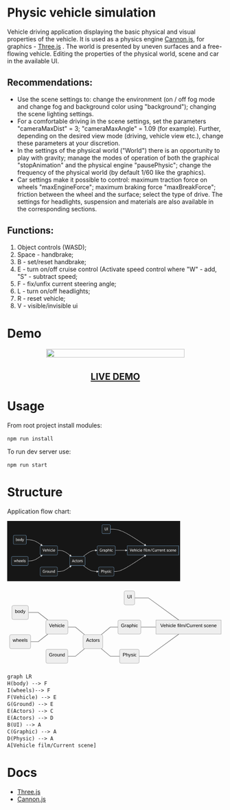 ﻿
# Physic vehicle simulation 

Vehicle driving application displaying the basic physical and visual properties of the vehicle. It is used as a physics engine [Cannon.js](https://schteppe.github.io/cannon.js/), for graphics - [Three.js](https://threejs.org/) . 
The world is presented by uneven surfaces and a free-flowing vehicle. Editing the properties of the physical world, scene and car in the available UI.

## Recommendations: 
- Use the scene settings to: change the environment (on / off fog mode and change fog and background color using "background"); changing the scene lighting settings.
- For a comfortable driving in the scene settings, set the parameters "cameraMaxDist" = 3; "cameraMaxAngle" = 1.09 (for example). Further, depending on the desired view mode (driving, vehicle view etc.), change these parameters at your discretion.
- In the settings of the physical world ("World") there is an opportunity to play with gravity; manage the modes of operation of both the graphical "stopAnimation" and the physical engine "pausePhysic"; change the frequency of the physical world (by default 1/60 like the graphics).
- Car settings make it possible to control: maximum traction force on wheels "maxEngineForce"; maximum braking force "maxBreakForce"; friction between the wheel and the surface; select the type of drive. The settings for headlights, suspension and materials are also available in the corresponding sections.

## Functions:
1. Object controls (WASD);
2. Space - handbrake;
3. B - set/reset handbrake;
4. E - turn on/off cruise control (Activate speed control where "W" - add, "S" - subtract speed;
5. F - fix/unfix current steering angle; 
6. L - turn on/off headlights;
7. R - reset vehicle;
8. V - visible/invisible ui

# Demo 
 <p align="center">
<img src="/gif/intro.gif" width="80%" height="80%"></p>
<h2 align="center"><a  href="https://physic-vehicle-model.herokuapp.com/">LIVE DEMO</a></h2>
 
# Usage 
From root project install modules:

    npm run install
    
To run dev server use: 

    npm run start

# Structure 
Application flow chart:

<img src="/gif/vehicleFlow.png" width="80%" height="80%">

<pre class=" language-mermaid"><svg id="mermaid-svg-Jbb3fyagQKGIgVR2" width="100%" xmlns="http://www.w3.org/2000/svg" xmlns:xlink="http://www.w3.org/1999/xlink" height="254" style="max-width: 713.140625px;" viewBox="0 0 713.140625 254"><style>#mermaid-svg-Jbb3fyagQKGIgVR2{font-family:"trebuchet ms",verdana,arial,sans-serif;font-size:16px;fill:#000000;}#mermaid-svg-Jbb3fyagQKGIgVR2 .error-icon{fill:#552222;}#mermaid-svg-Jbb3fyagQKGIgVR2 .error-text{fill:#552222;stroke:#552222;}#mermaid-svg-Jbb3fyagQKGIgVR2 .edge-thickness-normal{stroke-width:2px;}#mermaid-svg-Jbb3fyagQKGIgVR2 .edge-thickness-thick{stroke-width:3.5px;}#mermaid-svg-Jbb3fyagQKGIgVR2 .edge-pattern-solid{stroke-dasharray:0;}#mermaid-svg-Jbb3fyagQKGIgVR2 .edge-pattern-dashed{stroke-dasharray:3;}#mermaid-svg-Jbb3fyagQKGIgVR2 .edge-pattern-dotted{stroke-dasharray:2;}#mermaid-svg-Jbb3fyagQKGIgVR2 .marker{fill:#666;stroke:#666;}#mermaid-svg-Jbb3fyagQKGIgVR2 .marker.cross{stroke:#666;}#mermaid-svg-Jbb3fyagQKGIgVR2 svg{font-family:"trebuchet ms",verdana,arial,sans-serif;font-size:16px;}#mermaid-svg-Jbb3fyagQKGIgVR2 .label{font-family:"trebuchet ms",verdana,arial,sans-serif;color:#000000;}#mermaid-svg-Jbb3fyagQKGIgVR2 .cluster-label text{fill:#333;}#mermaid-svg-Jbb3fyagQKGIgVR2 .cluster-label span{color:#333;}#mermaid-svg-Jbb3fyagQKGIgVR2 .label text,#mermaid-svg-Jbb3fyagQKGIgVR2 span{fill:#000000;color:#000000;}#mermaid-svg-Jbb3fyagQKGIgVR2 .node rect,#mermaid-svg-Jbb3fyagQKGIgVR2 .node circle,#mermaid-svg-Jbb3fyagQKGIgVR2 .node ellipse,#mermaid-svg-Jbb3fyagQKGIgVR2 .node polygon,#mermaid-svg-Jbb3fyagQKGIgVR2 .node path{fill:#eee;stroke:#999;stroke-width:1px;}#mermaid-svg-Jbb3fyagQKGIgVR2 .node .label{text-align:center;}#mermaid-svg-Jbb3fyagQKGIgVR2 .node.clickable{cursor:pointer;}#mermaid-svg-Jbb3fyagQKGIgVR2 .arrowheadPath{fill:#333333;}#mermaid-svg-Jbb3fyagQKGIgVR2 .edgePath .path{stroke:#666;stroke-width:1.5px;}#mermaid-svg-Jbb3fyagQKGIgVR2 .flowchart-link{stroke:#666;fill:none;}#mermaid-svg-Jbb3fyagQKGIgVR2 .edgeLabel{background-color:white;text-align:center;}#mermaid-svg-Jbb3fyagQKGIgVR2 .edgeLabel rect{opacity:0.5;background-color:white;fill:white;}#mermaid-svg-Jbb3fyagQKGIgVR2 .cluster rect{fill:hsl(210,66.6666666667%,95%);stroke:#26a;stroke-width:1px;}#mermaid-svg-Jbb3fyagQKGIgVR2 .cluster text{fill:#333;}#mermaid-svg-Jbb3fyagQKGIgVR2 .cluster span{color:#333;}#mermaid-svg-Jbb3fyagQKGIgVR2 div.mermaidTooltip{position:absolute;text-align:center;max-width:200px;padding:2px;font-family:"trebuchet ms",verdana,arial,sans-serif;font-size:12px;background:hsl(-160,0%,93.3333333333%);border:1px solid #26a;border-radius:2px;pointer-events:none;z-index:100;}#mermaid-svg-Jbb3fyagQKGIgVR2:root{--mermaid-font-family:"trebuchet ms",verdana,arial,sans-serif;}#mermaid-svg-Jbb3fyagQKGIgVR2 flowchart{fill:apa;}</style><g><g class="output"><g class="clusters"></g><g class="edgePaths"><g class="edgePath LS-H LE-F" id="L-H-F" style="opacity: 1;"><path class="path" d="M69.8046875,79L102.296875,79L134.27522786458334,104" marker-end="url(https://stackedit.io/app#arrowhead1053)" style="fill:none"></path><defs><marker id="arrowhead1053" viewBox="0 0 10 10" refX="9" refY="5" markerUnits="strokeWidth" markerWidth="8" markerHeight="6" orient="auto"><path d="M 0 0 L 10 5 L 0 10 z" class="arrowheadPath" style="stroke-width: 1; stroke-dasharray: 1, 0;"></path></marker></defs></g><g class="edgePath LS-I LE-F" id="L-I-F" style="opacity: 1;"><path class="path" d="M77.296875,175L102.296875,175L134.27522786458334,150" marker-end="url(https://stackedit.io/app#arrowhead1054)" style="fill:none"></path><defs><marker id="arrowhead1054" viewBox="0 0 10 10" refX="9" refY="5" markerUnits="strokeWidth" markerWidth="8" markerHeight="6" orient="auto"><path d="M 0 0 L 10 5 L 0 10 z" class="arrowheadPath" style="stroke-width: 1; stroke-dasharray: 1, 0;"></path></marker></defs></g><g class="edgePath LS-F LE-E" id="L-F-E" style="opacity: 1;"><path class="path" d="M200.09375,127L225.09375,127L255.03759765625,152" marker-end="url(https://stackedit.io/app#arrowhead1055)" style="fill:none"></path><defs><marker id="arrowhead1055" viewBox="0 0 10 10" refX="9" refY="5" markerUnits="strokeWidth" markerWidth="8" markerHeight="6" orient="auto"><path d="M 0 0 L 10 5 L 0 10 z" class="arrowheadPath" style="stroke-width: 1; stroke-dasharray: 1, 0;"></path></marker></defs></g><g class="edgePath LS-G LE-E" id="L-G-E" style="opacity: 1;"><path class="path" d="M199.7109375,223L225.09375,223L255.03759765625,198" marker-end="url(https://stackedit.io/app#arrowhead1056)" style="fill:none"></path><defs><marker id="arrowhead1056" viewBox="0 0 10 10" refX="9" refY="5" markerUnits="strokeWidth" markerWidth="8" markerHeight="6" orient="auto"><path d="M 0 0 L 10 5 L 0 10 z" class="arrowheadPath" style="stroke-width: 1; stroke-dasharray: 1, 0;"></path></marker></defs></g><g class="edgePath LS-E LE-C" id="L-E-C" style="opacity: 1;"><path class="path" d="M310.13427734375,152L340.078125,127L365.078125,127" marker-end="url(https://stackedit.io/app#arrowhead1057)" style="fill:none"></path><defs><marker id="arrowhead1057" viewBox="0 0 10 10" refX="9" refY="5" markerUnits="strokeWidth" markerWidth="8" markerHeight="6" orient="auto"><path d="M 0 0 L 10 5 L 0 10 z" class="arrowheadPath" style="stroke-width: 1; stroke-dasharray: 1, 0;"></path></marker></defs></g><g class="edgePath LS-E LE-D" id="L-E-D" style="opacity: 1;"><path class="path" d="M310.13427734375,198L340.078125,223L370.6171875,223" marker-end="url(https://stackedit.io/app#arrowhead1058)" style="fill:none"></path><defs><marker id="arrowhead1058" viewBox="0 0 10 10" refX="9" refY="5" markerUnits="strokeWidth" markerWidth="8" markerHeight="6" orient="auto"><path d="M 0 0 L 10 5 L 0 10 z" class="arrowheadPath" style="stroke-width: 1; stroke-dasharray: 1, 0;"></path></marker></defs></g><g class="edgePath LS-B LE-A" id="L-B-A" style="opacity: 1;"><path class="path" d="M420.2890625,31L465.671875,31L566.22509765625,104" marker-end="url(https://stackedit.io/app#arrowhead1059)" style="fill:none"></path><defs><marker id="arrowhead1059" viewBox="0 0 10 10" refX="9" refY="5" markerUnits="strokeWidth" markerWidth="8" markerHeight="6" orient="auto"><path d="M 0 0 L 10 5 L 0 10 z" class="arrowheadPath" style="stroke-width: 1; stroke-dasharray: 1, 0;"></path></marker></defs></g><g class="edgePath LS-C LE-A" id="L-C-A" style="opacity: 1;"><path class="path" d="M440.671875,127L465.671875,127L490.671875,127" marker-end="url(https://stackedit.io/app#arrowhead1060)" style="fill:none"></path><defs><marker id="arrowhead1060" viewBox="0 0 10 10" refX="9" refY="5" markerUnits="strokeWidth" markerWidth="8" markerHeight="6" orient="auto"><path d="M 0 0 L 10 5 L 0 10 z" class="arrowheadPath" style="stroke-width: 1; stroke-dasharray: 1, 0;"></path></marker></defs></g><g class="edgePath LS-D LE-A" id="L-D-A" style="opacity: 1;"><path class="path" d="M435.1328125,223L465.671875,223L566.22509765625,150" marker-end="url(https://stackedit.io/app#arrowhead1061)" style="fill:none"></path><defs><marker id="arrowhead1061" viewBox="0 0 10 10" refX="9" refY="5" markerUnits="strokeWidth" markerWidth="8" markerHeight="6" orient="auto"><path d="M 0 0 L 10 5 L 0 10 z" class="arrowheadPath" style="stroke-width: 1; stroke-dasharray: 1, 0;"></path></marker></defs></g></g><g class="edgeLabels"><g class="edgeLabel" transform="" style="opacity: 1;"><g transform="translate(0,0)" class="label"><rect rx="0" ry="0" width="0" height="0"></rect><foreignObject width="0" height="0"><div xmlns="http://www.w3.org/1999/xhtml" style="display: inline-block; white-space: nowrap;"><span id="L-L-H-F" class="edgeLabel L-LS-H' L-LE-F"></span></div></foreignObject></g></g><g class="edgeLabel" transform="" style="opacity: 1;"><g transform="translate(0,0)" class="label"><rect rx="0" ry="0" width="0" height="0"></rect><foreignObject width="0" height="0"><div xmlns="http://www.w3.org/1999/xhtml" style="display: inline-block; white-space: nowrap;"><span id="L-L-I-F" class="edgeLabel L-LS-I' L-LE-F"></span></div></foreignObject></g></g><g class="edgeLabel" transform="" style="opacity: 1;"><g transform="translate(0,0)" class="label"><rect rx="0" ry="0" width="0" height="0"></rect><foreignObject width="0" height="0"><div xmlns="http://www.w3.org/1999/xhtml" style="display: inline-block; white-space: nowrap;"><span id="L-L-F-E" class="edgeLabel L-LS-F' L-LE-E"></span></div></foreignObject></g></g><g class="edgeLabel" transform="" style="opacity: 1;"><g transform="translate(0,0)" class="label"><rect rx="0" ry="0" width="0" height="0"></rect><foreignObject width="0" height="0"><div xmlns="http://www.w3.org/1999/xhtml" style="display: inline-block; white-space: nowrap;"><span id="L-L-G-E" class="edgeLabel L-LS-G' L-LE-E"></span></div></foreignObject></g></g><g class="edgeLabel" transform="" style="opacity: 1;"><g transform="translate(0,0)" class="label"><rect rx="0" ry="0" width="0" height="0"></rect><foreignObject width="0" height="0"><div xmlns="http://www.w3.org/1999/xhtml" style="display: inline-block; white-space: nowrap;"><span id="L-L-E-C" class="edgeLabel L-LS-E' L-LE-C"></span></div></foreignObject></g></g><g class="edgeLabel" transform="" style="opacity: 1;"><g transform="translate(0,0)" class="label"><rect rx="0" ry="0" width="0" height="0"></rect><foreignObject width="0" height="0"><div xmlns="http://www.w3.org/1999/xhtml" style="display: inline-block; white-space: nowrap;"><span id="L-L-E-D" class="edgeLabel L-LS-E' L-LE-D"></span></div></foreignObject></g></g><g class="edgeLabel" transform="" style="opacity: 1;"><g transform="translate(0,0)" class="label"><rect rx="0" ry="0" width="0" height="0"></rect><foreignObject width="0" height="0"><div xmlns="http://www.w3.org/1999/xhtml" style="display: inline-block; white-space: nowrap;"><span id="L-L-B-A" class="edgeLabel L-LS-B' L-LE-A"></span></div></foreignObject></g></g><g class="edgeLabel" transform="" style="opacity: 1;"><g transform="translate(0,0)" class="label"><rect rx="0" ry="0" width="0" height="0"></rect><foreignObject width="0" height="0"><div xmlns="http://www.w3.org/1999/xhtml" style="display: inline-block; white-space: nowrap;"><span id="L-L-C-A" class="edgeLabel L-LS-C' L-LE-A"></span></div></foreignObject></g></g><g class="edgeLabel" transform="" style="opacity: 1;"><g transform="translate(0,0)" class="label"><rect rx="0" ry="0" width="0" height="0"></rect><foreignObject width="0" height="0"><div xmlns="http://www.w3.org/1999/xhtml" style="display: inline-block; white-space: nowrap;"><span id="L-L-D-A" class="edgeLabel L-LS-D' L-LE-A"></span></div></foreignObject></g></g></g><g class="nodes"><g class="node default" id="flowchart-H-4895" transform="translate(42.6484375,79)" style="opacity: 1;"><rect rx="5" ry="5" x="-27.15625" y="-23" width="54.3125" height="46" class="label-container"></rect><g class="label" transform="translate(0,0)"><g transform="translate(-17.15625,-13)"><foreignObject width="34.3125" height="26"><div xmlns="http://www.w3.org/1999/xhtml" style="display: inline-block; white-space: nowrap;">body</div></foreignObject></g></g></g><g class="node default" id="flowchart-F-4896" transform="translate(163.6953125,127)" style="opacity: 1;"><rect rx="5" ry="5" x="-36.3984375" y="-23" width="72.796875" height="46" class="label-container"></rect><g class="label" transform="translate(0,0)"><g transform="translate(-26.3984375,-13)"><foreignObject width="52.796875" height="26"><div xmlns="http://www.w3.org/1999/xhtml" style="display: inline-block; white-space: nowrap;">Vehicle</div></foreignObject></g></g></g><g class="node default" id="flowchart-I-4897" transform="translate(42.6484375,175)" style="opacity: 1;"><rect rx="5" ry="5" x="-34.6484375" y="-23" width="69.296875" height="46" class="label-container"></rect><g class="label" transform="translate(0,0)"><g transform="translate(-24.6484375,-13)"><foreignObject width="49.296875" height="26"><div xmlns="http://www.w3.org/1999/xhtml" style="display: inline-block; white-space: nowrap;">wheels</div></foreignObject></g></g></g><g class="node default" id="flowchart-E-4900" transform="translate(282.5859375,175)" style="opacity: 1;"><rect rx="5" ry="5" x="-32.4921875" y="-23" width="64.984375" height="46" class="label-container"></rect><g class="label" transform="translate(0,0)"><g transform="translate(-22.4921875,-13)"><foreignObject width="44.984375" height="26"><div xmlns="http://www.w3.org/1999/xhtml" style="display: inline-block; white-space: nowrap;">Actors</div></foreignObject></g></g></g><g class="node default" id="flowchart-G-4901" transform="translate(163.6953125,223)" style="opacity: 1;"><rect rx="5" ry="5" x="-36.015625" y="-23" width="72.03125" height="46" class="label-container"></rect><g class="label" transform="translate(0,0)"><g transform="translate(-26.015625,-13)"><foreignObject width="52.03125" height="26"><div xmlns="http://www.w3.org/1999/xhtml" style="display: inline-block; white-space: nowrap;">Ground</div></foreignObject></g></g></g><g class="node default" id="flowchart-C-4904" transform="translate(402.875,127)" style="opacity: 1;"><rect rx="5" ry="5" x="-37.796875" y="-23" width="75.59375" height="46" class="label-container"></rect><g class="label" transform="translate(0,0)"><g transform="translate(-27.796875,-13)"><foreignObject width="55.59375" height="26"><div xmlns="http://www.w3.org/1999/xhtml" style="display: inline-block; white-space: nowrap;">Graphic</div></foreignObject></g></g></g><g class="node default" id="flowchart-D-4906" transform="translate(402.875,223)" style="opacity: 1;"><rect rx="5" ry="5" x="-32.2578125" y="-23" width="64.515625" height="46" class="label-container"></rect><g class="label" transform="translate(0,0)"><g transform="translate(-22.2578125,-13)"><foreignObject width="44.515625" height="26"><div xmlns="http://www.w3.org/1999/xhtml" style="display: inline-block; white-space: nowrap;">Physic</div></foreignObject></g></g></g><g class="node default" id="flowchart-B-4907" transform="translate(402.875,31)" style="opacity: 1;"><rect rx="5" ry="5" x="-17.4140625" y="-23" width="34.828125" height="46" class="label-container"></rect><g class="label" transform="translate(0,0)"><g transform="translate(-7.4140625,-13)"><foreignObject width="14.828125" height="26"><div xmlns="http://www.w3.org/1999/xhtml" style="display: inline-block; white-space: nowrap;">UI</div></foreignObject></g></g></g><g class="node default" id="flowchart-A-4908" transform="translate(597.90625,127)" style="opacity: 1;"><rect rx="0" ry="0" x="-107.234375" y="-23" width="214.46875" height="46" class="label-container"></rect><g class="label" transform="translate(0,0)"><g transform="translate(-97.234375,-13)"><foreignObject width="194.46875" height="26"><div xmlns="http://www.w3.org/1999/xhtml" style="display: inline-block; white-space: nowrap;">Vehicle film/Current scene</div></foreignObject></g></g></g></g></g></g></svg></pre>

```mermaid
graph LR
H(body) --> F
I(wheels)--> F
F(Vehicle) --> E
G(Ground) --> E
E(Actors) --> C
E(Actors) --> D
B(UI) --> A
C(Graphic) --> A
D(Physic) --> A
A[Vehicle film/Current scene]
```

# Docs 

- [Three.js](https://threejs.org/) 
- [Cannon.js](https://schteppe.github.io/cannon.js/)
